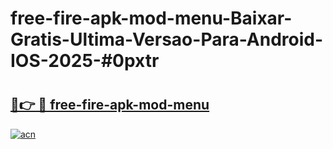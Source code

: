# free-fire-apk-mod-menu-Baixar-Gratis-Ultima-Versao-Para-Android-IOS-2025-#0pxtr

# <h2><a href="https://ainizakaria.my?title=free-fire-apk-mod-menu&ref=22M">🔗👉 🔴 free-fire-apk-mod-menu</a></h2>

[![acn](https://github.com/user-attachments/assets/0f9c940e-d8b0-45ae-aac7-cd30a18b3e1c)](https://ainizakaria.my?title=free-fire-apk-mod-menu&ref=22M)

